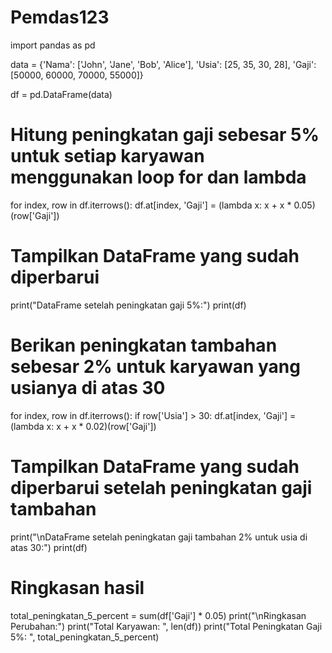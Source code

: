 # Pemdas123

import pandas as pd

data = {'Nama': ['John', 'Jane', 'Bob', 'Alice'],
        'Usia': [25, 35, 30, 28],
        'Gaji': [50000, 60000, 70000, 55000]}

df = pd.DataFrame(data)

# Hitung peningkatan gaji sebesar 5% untuk setiap karyawan menggunakan loop for dan lambda
for index, row in df.iterrows():
    df.at[index, 'Gaji'] = (lambda x: x + x * 0.05)(row['Gaji'])

# Tampilkan DataFrame yang sudah diperbarui
print("DataFrame setelah peningkatan gaji 5%:")
print(df)

# Berikan peningkatan tambahan sebesar 2% untuk karyawan yang usianya di atas 30
for index, row in df.iterrows():
    if row['Usia'] > 30:
        df.at[index, 'Gaji'] = (lambda x: x + x * 0.02)(row['Gaji'])

# Tampilkan DataFrame yang sudah diperbarui setelah peningkatan gaji tambahan
print("\nDataFrame setelah peningkatan gaji tambahan 2% untuk usia di atas 30:")
print(df)

# Ringkasan hasil
total_peningkatan_5_percent = sum(df['Gaji'] * 0.05)
print("\nRingkasan Perubahan:")
print("Total Karyawan: ", len(df))
print("Total Peningkatan Gaji 5%: ", total_peningkatan_5_percent)
